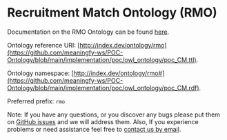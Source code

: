 # Recruitment Match Ontology (RMO)
Documentation on the RMO Ontology can be found [here](https://meaningfy-ws.github.io/POC-Ontology/).

Ontology reference URI:  [http://index.dev/ontology/rmo](https://github.com/meaningfy-ws/POC-Ontology/blob/main/implementation/poc/owl_ontology/poc_CM.ttl).

Ontology namespace: [http://index.dev/ontology/rmo#](https://github.com/meaningfy-ws/POC-Ontology/blob/main/implementation/poc/owl_ontology/poc_CM.rdf).

Preferred prefix: `rmo`

Note: If you have any questions, or you discover any bugs please put them on [GitHub issues](https://github.com/meaningfy-ws/POC-Ontology/issues) and we will address them.
Also, If you experience problems or need assistance feel free to [contact us by email](mailto:hi@meaningfy.ws).
